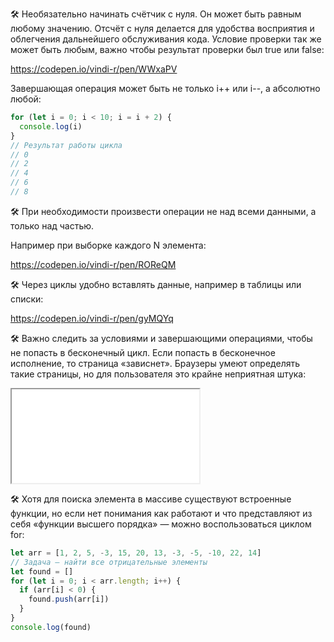 🛠 Необязательно начинать счётчик с нуля. Он может быть равным любому значению. Отсчёт с нуля делается для удобства восприятия и облегчения дальнейшего обслуживания кода. Условие проверки так же может быть любым, важно чтобы результат проверки был true или false:

https://codepen.io/vindi-r/pen/WWxaPV

Завершающая операция может быть не только i++ или i--, а абсолютно любой:

```js
for (let i = 0; i < 10; i = i + 2) {
  console.log(i)
}
// Результат работы цикла
// 0
// 2
// 4
// 6
// 8
```

🛠 При необходимости произвести операции не над всеми данными, а только над частью.

Например при выборке каждого N элемента:

https://codepen.io/vindi-r/pen/ROReQM

🛠 Через циклы удобно вставлять данные, например в таблицы или списки:

https://codepen.io/vindi-r/pen/gyMQYq

🛠 Важно следить за условиями и завершающими операциями, чтобы не попасть в бесконечный цикл. Если попасть в бесконечное исполнение, то страница «зависнет». Браузеры умеют определять такие страницы, но для пользователя это крайне неприятная штука:

<iframe title="Название — for() — Дока" src="../demos/vindi-r-axZQLY/"></iframe>

🛠 Хотя для поиска элемента в массиве существуют встроенные функции, но если нет понимания как работают и что представляют из себя «функции высшего порядка» — можно воспользоваться циклом for:

```js
let arr = [1, 2, 5, -3, 15, 20, 13, -3, -5, -10, 22, 14]
// Задача — найти все отрицательные элементы
let found = []
for (let i = 0; i < arr.length; i++) {
  if (arr[i] < 0) {
    found.push(arr[i])
  }
}
console.log(found)
```
